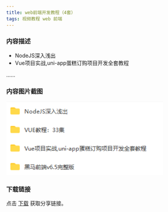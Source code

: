 ```yaml
---
title: web前端开发教程（4套）
tags: 视频教程 web 前端
---
```



### 内容描述

- NodeJS深入浅出
- Vue项目实战,uni-app蛋糕订购项目开发全套教程

......


### 内容图片截图

<img class="image image--xl" src="/assets/vresource/web/2020-11-08-v-res-web-all-video-1.png"/>


### 下载链接

点击 [下载](http://www.tupianx.com/p.php?8tp=t3.24535a45b200.pg3) 获取分享链接。


<br/>


